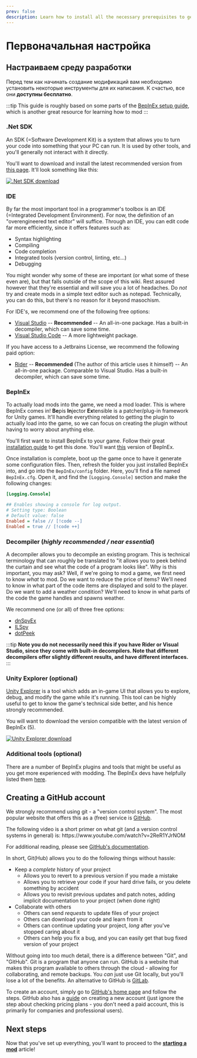 ```yaml
---
prev: false
description: Learn how to install all the necessary prerequisites to get started with creating Lethal Company mods.
---
```


# Первоначальная настройка

## Настраиваем среду разработки

Перед тем как начинать создание модификаций вам необходимо установить некоторые инструменты для их написания. К счастью, все они **доступны бесплатно**.

:::tip
This guide is roughly based on some parts of the [BepInEx setup guide](https://docs.bepinex.dev/articles/dev_guide/plugin_tutorial/1_setup.html), which is another great resource for learning how to mod
:::

### .Net SDK

An SDK (=Software Development Kit) is a system that allows you to turn your code into something that your PC can run. It is used by other tools, and you'll generally not interact with it directly.

You'll want to download and install the latest recommended version from [this page](https://dotnet.microsoft.com/en-us/download). It'll look something like this:

[![.Net SDK download](/images/initial-setup/netsdkdownload.png)](https://dotnet.microsoft.com/en-us/download)

### IDE

By far the most important tool in a programmer's toolbox is an IDE (=Integrated Development Environment). For now, the definition of an "overengineered text editor" will suffice. Through an IDE, you can edit code far more efficiently, since it offers features such as:

- Syntax highlighting
- Compiling
- Code completion
- Integrated tools (version control, linting, etc...)
- Debugging

You might wonder why some of these are important (or what some of these even are), but that falls outside of the scope of this wiki. Rest assured however that they're essential and will save you a lot of headaches. Do _not_ try and create mods in a simple text editor such as notepad. Technically, you can do this, but there's no reason for it beyond masochism.

For IDE's, we recommend one of the following free options:

- [Visual Studio](https://visualstudio.microsoft.com/) -- **Recommended** -- An all-in-one package. Has a built-in decompiler, which can save some time.
- [Visual Studio Code](https://code.visualstudio.com/) -- A more lightweight package.

If you have access to a Jetbrains License, we recommend the following paid option:

- [Rider](https://www.jetbrains.com/rider/) -- **Recommended** (The author of this article uses it himself) -- An all-in-one package. Comparable to Visual Studio. Has a built-in decompiler, which can save some time.

### BepInEx

To actually load mods into the game, we need a mod loader. This is where BepInEx comes in! **Be**pis **In**jector **Ex**tensible is a patcher/plug-in framework for Unity games. It'll handle everything related to getting the plugin to actually load into the game, so we can focus on creating the plugin without having to worry about anything else.

You'll first want to install BepInEx to your game. Follow their great [installation guide](https://docs.bepinex.dev/articles/user_guide/installation/index.html) to get this done. You'll want [this](https://github.com/BepInEx/BepInEx/releases/download/v5.4.22/BepInEx_x64_5.4.22.0.zip) version of BepInEx.

Once installation is complete, boot up the game once to have it generate some configuration files. Then, refresh the folder you just installed BepInEx into, and go into the `BepInEx/config` folder. Here, you'll find a file named `BepInEx.cfg`. Open it, and find the `[Logging.Console]` section and make the following changes:

```ini
[Logging.Console]

## Enables showing a console for log output.
# Setting type: Boolean
# Default value: false
Enabled = false // [!code --]
Enabled = true // [!code ++]
```

### Decompiler (_highly recommended / near essential_)

A decompiler allows you to decompile an existing program. This is technical terminology that can roughly be translated to "it allows you to peek behind the curtain and see what the code of a program looks like". Why is this important, you may ask? Well, if we're going to mod a game, we first need to know _what_ to mod. Do we want to reduce the price of items? We'll need to know in what part of the code items are displayed and sold to the player. Do we want to add a weather condition? We'll need to know in what parts of the code the game handles and spawns weather.

We recommend one (or all) of three free options:

- [dnSpyEx](https://github.com/dnSpyEx/dnSpy)
- [ILSpy](https://github.com/icsharpcode/ILSpy)
- [dotPeek](https://www.jetbrains.com/decompiler/)

:::tip
**Note you do not necessarily need this if you have Rider or Visual Studio, since they come with built-in decompilers. Note that different decompilers offer slightly different results, and have different interfaces.**
:::

### Unity Explorer (optional)

[Unity Explorer](https://github.com/sinai-dev/UnityExplorer) is a tool which adds an in-game UI that allows you to explore, debug, and modify the game while it's running. This tool can be highly useful to get to know the game's technical side better, and his hence strongly recommended.

You will want to download the version compatible with the latest version of BepInEx (5).

[![Unity Explorer download](/images/initial-setup/unityexplorerdownload.png)](https://github.com/sinai-dev/UnityExplorer/releases/latest/download/UnityExplorer.BepInEx5.Mono.zip)

### Additional tools (optional)

There are a number of BepInEx plugins and tools that might be useful as you get more experienced with modding. The BepInEx devs have helpfully listed them [here](https://docs.bepinex.dev/articles/dev_guide/dev_tools.html).

## Creating a GitHub account

We strongly recommend using git - a "version control system". The most popular website that offers this as a (free) service is [GitHub](https://github.com/).

The following video is a short primer on what git (and a version control systems in general) is: https\://www\.youtube.com/watch?v=2ReR1YJrNOM

For additional reading, please see [GitHub's documentation](https://docs.github.com/en/get-started/quickstart/hello-world).

In short, Git(Hub) allows you to do the following things without hassle:

- Keep a _complete_ history of your project
  - Allows you to revert to a previous version if you made a mistake
  - Allows you to retrieve your code if your hard drive fails, or you delete something by accident
  - Allows you to revisit previous updates and patch notes, adding implicit documentation to your project (when done right)
- Collaborate with others
  - Others can send _requests_ to update files of your project
  - Others can download your code and learn from it
  - Others can continue updating your project, _long_ after you've stopped caring about it
  - Others can help you fix a bug, and you can easily get that bug fixed version of your project

Without going into too much detail, there is a difference between "Git", and "GitHub". Git is a program that anyone can run. GitHub is a website that makes this program available to others through the cloud - allowing for collaborating, and remote backups. You _can_ just use Git locally, but you'll lose a lot of the benefits. An alternative to GitHub is [GitLab](https://about.gitlab.com/).

To create an account, simply go to [GitHub's home page](https://github.com/) and follow the steps. GitHub also has a [guide](https://docs.github.com/en/get-started/onboarding/getting-started-with-your-github-account) on creating a new account (just ignore the step about checking pricing plans - you don't need a paid account, this is primarily for companies and professional users).

## Next steps

Now that you've set up everything, you'll want to proceed to the **[starting a mod](starting-a-mod)** article!

